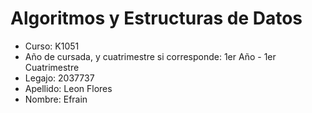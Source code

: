 # Algoritmos y Estructuras de Datos

- Curso: K1051 
- Año de cursada, y cuatrimestre si corresponde: 1er Año - 1er Cuatrimestre
- Legajo: 2037737
- Apellido: Leon Flores
- Nombre: Efrain